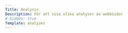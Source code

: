 ```yaml
---
Title: Analysis
Description: För att visa olika analyser av webbsidor
# hidden: true
Template: analyzes
---
```



